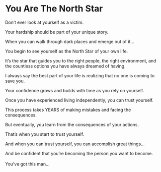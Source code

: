 # You Are The North Star

Don’t ever look at yourself as a victim.

Your hardship should be part of your unique story.

When you can walk through dark places and emerge out of it…

You begin to see yourself as the North Star of your own life.

It’s the star that guides you to the right people, the right environment, and the countless options you have always dreamed of having.

I always say the best part of your life is realizing that no one is coming to save you.

Your confidence grows and builds with time as you rely on yourself.

Once you have experienced living independently, you can trust yourself.

This process takes YEARS of making mistakes and facing the consequences.

But eventually, you learn from the consequences of your actions.

That’s when you start to trust yourself.

And when you can trust yourself, you can accomplish great things...

And be confident that you’re becoming the person you want to become.\
\
You've got this man...
